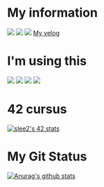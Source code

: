 # My information

<a href="https://companies.intra.42.fr/users/87024/resumes/5671" target="_blank"><img src="https://img.shields.io/badge/-42Seoul-000000?style=for-the-badge&logo=42&logoColor=FFFFFF"/></a>
<a href="https://www.notion.so/afab4438e1914a85b95e33864877d85b?v=3b34da176faf42a0bcebd12f5ac69ea2" target="_blank"><img src="https://img.shields.io/badge/-Notion-000000?style=for-the-badge&logo=Notion&logoColor=FFFFFF"/></a>
<a href="https://www.facebook.com/people/%EC%9D%B4%EC%8A%B9%EC%A3%BC/100002673633503/" target="_blank"><img src="https://img.shields.io/badge/-Facebook-000000?style=for-the-badge&logo=Facebook&logoColor=FFFFFF"/></a>
[My velog](https://velog.io/@seungju0000)

# I'm using this

<a target="_blank"><img src="https://img.shields.io/badge/-Vim-FFFFFF?style=for-the-badge&logo=Vim&logoColor=019733"/></a>
<a target="_blank"><img src="https://img.shields.io/badge/-VS Code-FFFFFF?style=for-the-badge&logo=Visual Studio Code&logoColor=007ACC"/></a>
<a target="_blank"><img src="https://img.shields.io/badge/-IntelliJ IDEA-000000?style=for-the-badge&logo=IntelliJ IDEA&logoColor=FFFFFF"/></a>
<a target="_blank"><img src="https://img.shields.io/badge/-Eclipse IDE-000000?style=for-the-badge&logo=Eclipse IDE&logoColor=FFFFFF"/></a>



# 42 cursus
[![slee2's 42 stats](https://badge42.herokuapp.com/api/stats/slee2?privacyEmail=true)](https://github.com/JaeSeoKim/badge42)


# My Git Status
[![Anurag's github stats](https://github-readme-stats.vercel.app/api?username=Lee-seungju&show_icons=true&theme=radical)](https://github.com/anuraghazra/github-readme-stats)

<!--
**Lee-seungju/Lee-seungju** is a ✨ _special_ ✨ repository because its `README.md` (this file) appears on your GitHub profile.

Here are some ideas to get you started:

- 🔭 I’m currently working on ...
- 🌱 I’m currently learning ...
- 👯 I’m looking to collaborate on ...
- 🤔 I’m looking for help with ...
- 💬 Ask me about ...
- 📫 How to reach me: ...
- 😄 Pronouns: ...
- ⚡ Fun fact: ...
-->
